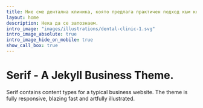 ```yaml
---
title: Ние сме дентална клиника, която предлага практичен подход към комплексни проблеми.
layout: home
description: Нека да се запознаем.
intro_image: "images/illustrations/dental-clinic-1.svg"
intro_image_absolute: true
intro_image_hide_on_mobile: true
show_call_box: true
---
```


# Serif - A Jekyll Business Theme.

Serif contains content types for a typical business website. The theme is fully responsive, blazing fast and artfully illustrated.

